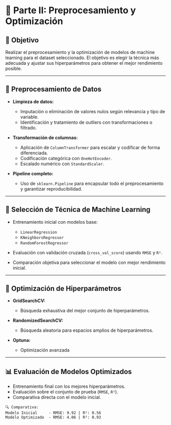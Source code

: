 # 📁 Parte II: Preprocesamiento y Optimización

## 🎯 Objetivo
Realizar el preprocesamiento y la optimización de modelos de machine learning para el dataset seleccionado. El objetivo es elegir la técnica más adecuada y ajustar sus hiperparámetros para obtener el mejor rendimiento posible.

---

## 🧼 Preprocesamiento de Datos

- **Limpieza de datos:**
  - Imputación o eliminación de valores nulos según relevancia y tipo de variable.
  - Identificación y tratamiento de outliers con transformaciones o filtrado.

- **Transformación de columnas:**
  - Aplicación de `ColumnTransformer` para escalar y codificar de forma diferenciada.
  - Codificación categórica con `OneHotEncoder`.
  - Escalado numérico con `StandardScaler`.

- **Pipeline completo:**
  - Uso de `sklearn.Pipeline` para encapsular todo el preprocesamiento y garantizar reproducibilidad.

---

## 🤖 Selección de Técnica de Machine Learning

- Entrenamiento inicial con modelos base:
  - `LinearRegression`
  - `KNeighborsRegressor`
  - `RandomForestRegressor`


- Evaluación con validación cruzada (`cross_val_score`) usando `RMSE` y `R²`.
- Comparación objetiva para seleccionar el modelo con mejor rendimiento inicial.

---

## 🧠 Optimización de Hiperparámetros

- **GridSearchCV:**
  - Búsqueda exhaustiva del mejor conjunto de hiperparámetros.

- **RandomizedSearchCV:**
  - Búsqueda aleatoria para espacios amplios de hiperparámetros.

- **Optuna:**
  - Optimización avanzada 

---

## 📊 Evaluación de Modelos Optimizados

- Entrenamiento final con los mejores hiperparámetros.
- Evaluación sobre el conjunto de prueba (`RMSE`, `R²`).
- Comparativa directa con el modelo inicial.

```text
🔍 Comparativa:
Modelo Inicial     - RMSE: 9.92 | R²: 0.56
Modelo Optimizado  - RMSE: 4.06 | R²: 0.93
